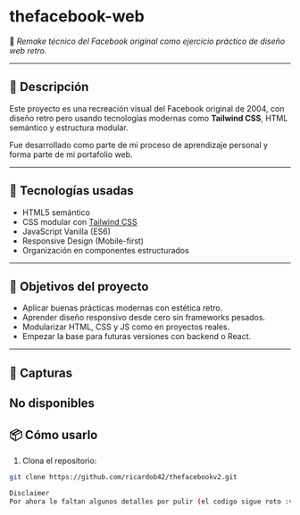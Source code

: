# thefacebook-web

🧠 *Remake técnico del Facebook original como ejercicio práctico de diseño web retro.*

---

## 📌 Descripción

Este proyecto es una recreación visual del Facebook original de 2004, con diseño retro pero usando tecnologías modernas como **Tailwind CSS**, HTML semántico y estructura modular.

Fue desarrollado como parte de mi proceso de aprendizaje personal y forma parte de mi portafolio web.

---

## 🚀 Tecnologías usadas

- HTML5 semántico
- CSS modular con [Tailwind CSS](https://tailwindcss.com)
- JavaScript Vanilla (ES6)
- Responsive Design (Mobile-first)
- Organización en componentes estructurados

---

## 🎯 Objetivos del proyecto

- Aplicar buenas prácticas modernas con estética retro.
- Aprender diseño responsivo desde cero sin frameworks pesados.
- Modularizar HTML, CSS y JS como en proyectos reales.
- Empezar la base para futuras versiones con backend o React.

---

## 📸 Capturas

No disponibles
---

## 📦 Cómo usarlo

1. Clona el repositorio:
```bash
git clone https://github.com/ricardob42/thefacebookv2.git

Disclaimer
Por ahora le faltan algunos detalles por pulir (el codigo sigue roto :v) puedes ver la versión anterior en mi perfil.
